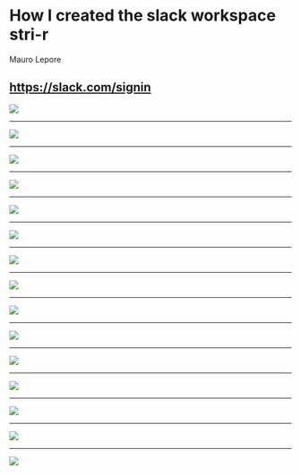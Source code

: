 # How I created the slack workspace stri-r

Mauro Lepore

## https://slack.com/signin

![](https://i.imgur.com/26hztRa.png)

---

![](https://i.imgur.com/oiDCIcF.png)

---

![](https://i.imgur.com/PnjyDYe.png)

---

![](https://i.imgur.com/gjYF3EN.png)

---

![](https://i.imgur.com/0Wzpsly.png)

---

![](https://i.imgur.com/OJMJ4XG.png)

---

![](https://i.imgur.com/chrFKqN.png)

---

![](https://i.imgur.com/4HrhHdW.png)

---

![](https://i.imgur.com/EbBi2AS.png)

---

![](https://i.imgur.com/Qz2V557.png)

---

![](https://i.imgur.com/3YO8fMy.png)

---

![](https://i.imgur.com/QSipxqi.png)

---

![](https://i.imgur.com/nHVnxl6.png)

---

![](https://i.imgur.com/MXDDY2z.png)

---

![](https://i.imgur.com/gUwf8GF.png)
